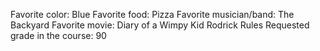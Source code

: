 Favorite color: Blue
Favorite food: Pizza
Favorite musician/band: The Backyard
Favorite movie: Diary of a Wimpy Kid Rodrick Rules
Requested grade in the course: 90
